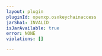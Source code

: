 ```yaml
---
layout: plugin
pluginId: openxp.osxkeychainaccess
jarSha1: INVALID
isJarAvailable: true
error: NONE
violations: []

---
```

